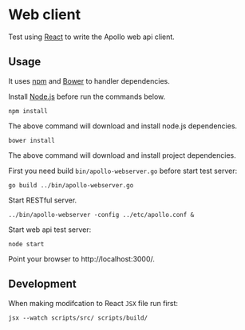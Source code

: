 Web client
==========

Test using [React](http://facebook.github.io/react/index.html)
to write the Apollo web api client.

Usage
-----

It uses [npm](https://npmjs.org/) and [Bower](http://bower.io/)
to handler dependencies.

Install [Node.js](http://nodejs.org/download/) before run the commands below.

```
npm install
```

The above command will download and install node.js dependencies.

```
bower install
```

The above command will download and install project dependencies.

First you need build `bin/apollo-webserver.go` before start test server:

```
go build ../bin/apollo-webserver.go
```
Start RESTful server.

``` 
../bin/apollo-webserver -config ../etc/apollo.conf &
```

Start web api test server:

```
node start
```

Point your browser to http://localhost:3000/.

Development
-----------

When making modifcation to React `JSX` file run first:

```
jsx --watch scripts/src/ scripts/build/
```
